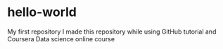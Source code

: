 # hello-world
My first repository
I made this repository while using GitHub tutorial and Coursera Data science online course
